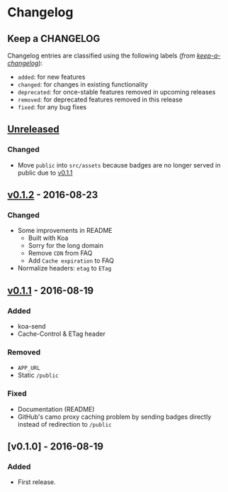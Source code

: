 # Changelog

## Keep a CHANGELOG
Changelog entries are classified using the following labels _(from [keep-a-changelog][]_):

- `added`: for new features
- `changed`: for changes in existing functionality
- `deprecated`: for once-stable features removed in upcoming releases
- `removed`: for deprecated features removed in this release
- `fixed`: for any bug fixes

## [Unreleased]
### Changed
- Move `public` into `src/assets` because badges are no longer served in public due to [v0.1.1]

## [v0.1.2] - 2016-08-23
### Changed
- Some improvements in README
    - Built with Koa
    - Sorry for the long domain
    - Remove `CDN` from FAQ
    - Add `Cache expiration` to FAQ
- Normalize headers: `etag` to `ETag`

## [v0.1.1] - 2016-08-19
### Added
- koa-send
- Cache-Control & ETag header

### Removed
- `APP_URL`
- Static `/public`

### Fixed
- Documentation (README)
- GitHub's camo proxy caching problem by sending badges directly instead of redirection to `/public`

## [v0.1.0] - 2016-08-19
### Added
- First release.

[Unreleased]: https://github.com/hiendv/hireable/compare/v0.1.2...HEAD
[v0.1.2]: https://github.com/hiendv/hireable/compare/v0.1.1...v0.1.2
[v0.1.1]: https://github.com/hiendv/hireable/compare/v0.1.0...v0.1.1

[keep-a-changelog]: https://github.com/olivierlacan/keep-a-changelog

